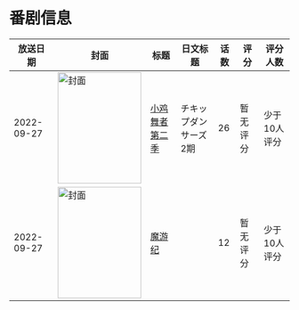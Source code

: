 # 番剧信息

|放送日期|封面|标题|日文标题|话数|评分|评分人数|
|---|---|---|---|---|---|---|
|2022-09-27|<img src="https://lain.bgm.tv/pic/cover/c/06/b0/396487_rCOEj.jpg" alt="封面" style="width:150px;height:200px;object-fit:cover;">|[小鸡舞者 第二季](https://bangumi.tv/subject/396487)|チキップダンサーズ 2期|26|暂无评分|少于10人评分|
|2022-09-27|<img src="https://lain.bgm.tv/pic/cover/c/67/13/345832_C11o0.jpg" alt="封面" style="width:150px;height:200px;object-fit:cover;">|[魔游纪](https://bangumi.tv/subject/345832)||12|暂无评分|少于10人评分|
